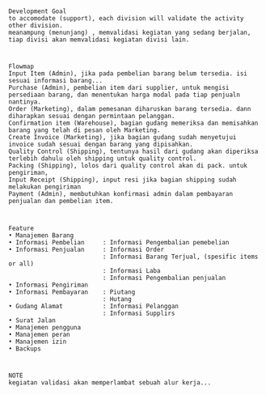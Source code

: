 # 
    Development Goal
    to accomodate (support), each division will validate the activity other division.
    meanampung (menunjang) , memvalidasi kegiatan yang sedang berjalan, tiap divisi akan memvalidasi kegiatan divisi lain.

# 
    Flowmap
    Input Item (Admin), jika pada pembelian barang belum tersedia. isi sesuai informasi barang...
    Purchase (Admin), pembelian item dari supplier, untuk mengisi persediaan barang, dan menentukan harga modal pada tiap penjualn nantinya.
    Order (Marketing), dalam pemesanan diharuskan barang tersedia. dann diharapkan sesuai dengan permintaan pelanggan.
    Confirmation item (Warehouse), bagian gudang memeriksa dan memisahkan barang yang telah di pesan oleh Marketing.
    Create Invoice (Marketing), jika bagian gudang sudah menyetujui invoice sudah sesuai dengan barang yang dipisahkan.    
    Quality Control (Shipping), tentunya hasil dari gudang akan diperiksa terlebih dahulu oleh shipping untuk quality control.
    Packing (Shipping), lolos dari quality control akan di pack. untuk pengiriman,    
    Input Receipt (Shipping), input resi jika bagian shipping sudah melakukan pengiriman
    Payment (Admin), membutuhkan konfirmasi admin dalam pembayaran penjualan dan pembelian item.
    
# 
    Feature
    • Manajemen Barang
    • Informasi Pembelian     : Informasi Pengembalian pemebelian
    • Informasi Penjualan     : Informasi Order
                              : Informasi Barang Terjual, (spesific items or all)
                              : Informasi Laba
                              : Informasi Pengembalian penjualan
    • Informasi Pengiriman
    • Informasi Pembayaran    : Piutang
                              : Hutang
    • Gudang Alamat           : Informasi Pelanggan
                              : Informasi Supplirs
    • Surat Jalan
    • Manajemen pengguna
    • Manajemen peran
    • Manajemen izin
    • Backups
# 
    NOTE
    kegiatan validasi akan memperlambat sebuah alur kerja...